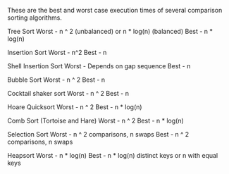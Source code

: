 These are the best and worst case execution times of several 
comparison sorting algorithms.

Tree Sort
	Worst 	- n ^ 2 (unbalanced) or n * log(n) (balanced)
	Best 	- n * log(n)

Insertion Sort
	Worst 	- n^2
	Best  	- n
	
Shell Insertion Sort
	Worst	- Depends on gap sequence
	Best	- n

Bubble Sort
	Worst 	- n ^ 2
	Best	- n
	
Cocktail shaker sort
	Worst 	- n ^ 2
	Best 	- n
	
Hoare Quicksort
	Worst	- n ^ 2
	Best	- n * log(n)
	
Comb Sort (Tortoise and Hare)
	Worst 	- n ^ 2
	Best	- n * log(n)
	
Selection Sort 
	Worst 	- n ^ 2 comparisons, n swaps
	Best	- n ^ 2 comparisons, n swaps
	
Heapsort
	Worst	- n * log(n)
	Best	- n * log(n) distinct keys or n with equal keys
	
